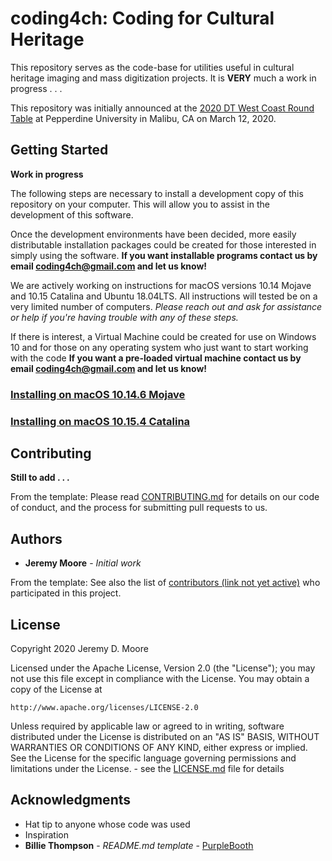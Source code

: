 # coding4ch: Coding for Cultural Heritage

This repository serves as the code-base for utilities useful in cultural heritage imaging and mass digitization projects. It is **VERY** much a work in progress . . .

This repository was initially announced at the [2020 DT West Coast Round Table](https://dtculturalheritage.com/events/dt-west-coast-round-table-pepperdine/) at Pepperdine University in Malibu, CA on March 12, 2020.

## Getting Started

**Work in progress**

The following steps are necessary to install a development copy of this repository on your computer. This will allow you to assist in the development of this software.

Once the development environments have been decided, more easily distributable installation packages could be created for those interested in simply using the software. **If you want installable programs contact us by email coding4ch@gmail.com and let us know!**

We are actively working on instructions for macOS versions 10.14 Mojave and 10.15 Catalina and Ubuntu 18.04LTS. All instructions will tested be on a very limited number of computers. *Please reach out and ask for assistance or help if you're having trouble with any of these steps.*

If there is interest, a Virtual Machine could be created for use on Windows 10 and for those on any operating system who just want to start working with the code **If you want a pre-loaded virtual machine contact us by email coding4ch@gmail.com and let us know!**

### [Installing on macOS 10.14.6 Mojave](docs/install_macOs-Mojave.md)
### [Installing on macOS 10.15.4 Catalina](docs/install_macOs-Catalina.md)

## Contributing

**Still to add . . .**

From the template: Please read [CONTRIBUTING.md](https://gist.github.com/PurpleBooth/b24679402957c63ec426) for details on our code of conduct, and the process for submitting pull requests to us.

## Authors

* **Jeremy Moore** - *Initial work*

From the template: See also the list of [contributors (link not yet active)](https://github.com/your/project/contributors) who participated in this project.

## License

Copyright 2020 Jeremy D. Moore

Licensed under the Apache License, Version 2.0 (the "License");
you may not use this file except in compliance with the License.
You may obtain a copy of the License at

    http://www.apache.org/licenses/LICENSE-2.0

Unless required by applicable law or agreed to in writing, software
distributed under the License is distributed on an "AS IS" BASIS,
WITHOUT WARRANTIES OR CONDITIONS OF ANY KIND, either express or implied.
See the License for the specific language governing permissions and
limitations under the License. - see the [LICENSE.md](LICENSE.md) file for details

## Acknowledgments

* Hat tip to anyone whose code was used
* Inspiration
* **Billie Thompson** - *README.md template* - [PurpleBooth](https://github.com/PurpleBooth)
